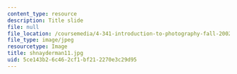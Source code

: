 ```yaml
---
content_type: resource
description: Title slide
file: null
file_location: /coursemedia/4-341-introduction-to-photography-fall-2002/5ce143b26c462cf1bf212270e3c29d95_shnayderman11.jpg
file_type: image/jpeg
resourcetype: Image
title: shnayderman11.jpg
uid: 5ce143b2-6c46-2cf1-bf21-2270e3c29d95
---
```

